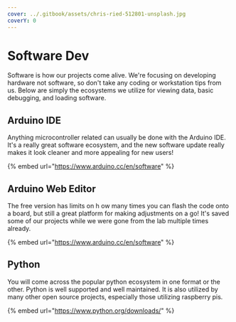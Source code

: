 ```yaml
---
cover: ../.gitbook/assets/chris-ried-512801-unsplash.jpg
coverY: 0
---
```


# Software Dev

Software is how our projects come alive. We're focusing on developing hardware not software, so don't take any coding or workstation tips from us. Below are simply the ecosystems we utilize for viewing data, basic debugging, and loading software.&#x20;

## Arduino IDE

Anything microcontroller related can usually be done with the Arduino IDE. It's a really great software ecosystem, and the new software update really makes it look cleaner and more appealing for new users!&#x20;

{% embed url="https://www.arduino.cc/en/software" %}

## Arduino Web Editor

The free version has limits on h ow many times you can flash the code onto a board, but still a great platform for making adjustments on a go! It's saved some of our projects while we were gone from the lab multiple times already.

{% embed url="https://www.arduino.cc/en/software" %}

## Python

You will come across the popular python ecosystem in one format or the other. Python is well supported and well maintained. It is also utilized by many other open source projects, especially those utilizing raspberry pis.&#x20;

{% embed url="https://www.python.org/downloads/" %}









